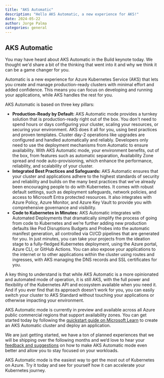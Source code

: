 ```yaml
---
title: "AKS Automatic"
description: "Hello AKS Automatic, a new experience for AKS!"
date: 2024-05-22
author: Jorge Palma
categories: general
---
```


## AKS Automatic

You may have heard about AKS Automatic in the Build keynote today. We thought we'd share a bit of the thinking that went into it and why we think it can be a game changer for you.

Automatic is a new experience for Azure Kubernetes Service (AKS) that lets you create and manage production-ready clusters with minimal effort and added confidence. This means you can focus on developing and running your applications, while AKS handles the rest for you.

AKS Automatic is based on three key pillars:

- **Production-Ready by Default:** AKS Automatic mode provides a turnkey solution that is production-ready right out of the box. You don't need to spend hours or days configuring your cluster, scaling your resources, or securing your environment. AKS does it all for you, using best practices and proven templates. Cluster day-2 operations like upgrades are configured and handled automatically and reliably. Developers only need to use the deployment mechanisms from Automatic to ensure availability. With AKS Automatic mode, your environment benefits, out of the box, from features such as automatic separation, Availability Zone spread and node auto-provisioning, which enhance the performance, reliability, and scalability of your cluster.
- **Integrated Best Practices and Safeguards:** AKS Automatic ensures that your cluster and applications adhere to the highest standards of security and reliability and builds on the many best practices that we've already been encouraging people to do with Kubernetes. It comes with robust default settings, such as deployment safeguards, network policies, and access to Microsoft Entra protected resources. It also integrates with Azure Policy, Azure Monitor, and Azure Key Vault to provide you with comprehensive governance and visibility.
- **Code to Kubernetes in Minutes:** AKS Automatic integrates with Automated Deployments that dramatically simplify the process of going from code to Kubernetes and we’re further adding new production defaults like Pod Disruptions Budgets and Probes into the automatic manifest generation, all controlled via CI/CD pipelines that are generated for you. In just minutes, you can take your projects from the ideation stage to a fully-fledged Kubernetes deployment, using the Azure portal, Azure CLI, or GitHub Actions. You can also expose your applications to the internet or to other applications within the cluster using routes and ingresses, with AKS managing the DNS records and SSL certificates for you.

A key thing to understand is that while AKS Automatic is a more opinionated and automated mode of operation, it is still AKS, with the full power and flexibility of the Kubernetes API and ecosystem available when you need it. And if you ever find that its approach doesn't work for you, you can easily switch your cluster to AKS Standard without touching your applications or otherwise impacting your environment.

AKS Automatic mode is currently in preview and available across all Azure public commercial regions that support availability zones. You can get started today by following the [quickstart guide on Microsoft Learn](https://aka.ms/aks/automatic-quickstart) to create an AKS Automatic cluster and deploy an application.

We are just getting started, we have a ton of planned experiences that we will be shipping over the following months and we‘d love to hear your [feedback and suggestions](https://github.com/Azure/AKS/issues/4301) on how to make AKS Automatic mode even better and allow you to stay focused on your workloads.

AKS Automatic mode is the easiest way to get the most out of Kubernetes on Azure. Try it today and see for yourself how it can accelerate your Kubernetes journey.
